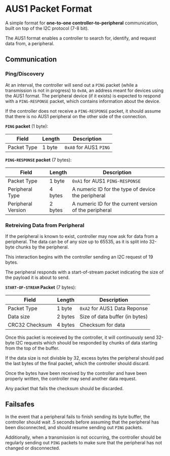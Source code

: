 # AUS1 Packet Format

A simple format for **one-to-one controller-to-peripheral** communication, built on top of the I2C protocol (7-8 bit).

The AUS1 format enables a controller to search for, identify, and request data from, a peripheral.

## Communication

### Ping/Discovery

At an interval, the controller will send out a `PING` packet (while a transmission is not in progress) to `0x0A`, an address meant for devices using the AUS1 format. The peripheral device (if it exists) is expected to respond with a `PING-RESPONSE` packet, which contains information about the device.

If the controller does not receive a `PING-RESPONSE` packet, it should assume that there is no AUS1 peripheral on the other side of the connection.

**`PING` packet** (1 byte):

| Field         | Length   | Description              |
|---------------|----------|--------------------------|
| Packet Type   | 1 byte   | `0xA0` for AUS1 `PING`   |

**`PING-RESPONSE` packet** (7 bytes):

| Field                | Length    | Description                                              |
|----------------------|-----------|----------------------------------------------------------|
| Packet Type          | 1 byte    | `0xA1` for AUS1 `PING-RESPONSE`                          |
| Peripheral Type      | 4 bytes   | A numeric ID for the type of device the peripheral       |
| Peripheral Version   | 2 bytes   | A numeric ID for the current version of the peripheral   |

### Retreiving Data from Peripheral

If the peripheral is known to exist, controller may now ask for data from a peripheral. The data can be of any size up to 65535, as it is split into 32-byte chunks by the peripheral.

This interaction begins with the controller sending an I2C request of 19 bytes.

The peripheral responds with a start-of-stream packet indicating the size of the payload it is about to send.

**`START-OF-STREAM` Packet** (7 bytes):

| Field            | Length    | Description                      |
|------------------|-----------|----------------------------------|
| Packet Type      | 1 byte    | `0xA2` for AUS1 Data Reponse     |
| Data size        | 2 bytes   | Size of data buffer (in bytes)   |
| CRC32 Checksum   | 4 bytes   | Checksum for data                |

Once this packet is receieved by the controller, it will continuously send 32-byte I2C requests which should be responded by chunks of data starting from the top of the buffer.

If the data size is not divisble by 32, excess bytes the peripheral should pad the last bytes of the final packet, which the controller should discard.

Once the bytes have been received by the controller and have been properly written, the controller may send another data request.

Any packet that fails the checksum should be discarded.

## Failsafes

In the event that a peripheral fails to finish sending its byte buffer, the controller should wait .5 seconds before assuming that the peripheral has been disconnected, and should resume sending out `PING` packets.

Additionally, when a transmission is not occurring, the controller should be regularly sending out `PING` packets to make sure that the peripheral has not changed or disconnected.
